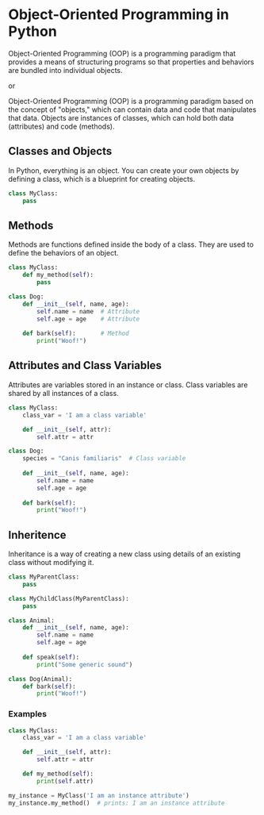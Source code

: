 # Object-Oriented Programming in Python

Object-Oriented Programming (OOP) is a programming paradigm that provides a means of structuring programs so that properties and behaviors are bundled into individual objects.

or

Object-Oriented Programming (OOP) is a programming paradigm based on the concept of "objects," which can contain data and code that manipulates that data. Objects are instances of classes, which can hold both data (attributes) and code (methods).


## Classes and Objects

In Python, everything is an object. You can create your own objects by defining a class, which is a blueprint for creating objects.

```python
class MyClass:
    pass
```

## Methods

Methods are functions defined inside the body of a class. They are used to define the behaviors of an object.

```python
class MyClass:
    def my_method(self):
        pass
```

```python
class Dog:
    def __init__(self, name, age):
        self.name = name  # Attribute
        self.age = age    # Attribute
    
    def bark(self):       # Method
        print("Woof!")
```

## Attributes and Class Variables

Attributes are variables stored in an instance or class. Class variables are shared by all instances of a class.

```python
class MyClass:
    class_var = 'I am a class variable'

    def __init__(self, attr):
        self.attr = attr
```

```python
class Dog:
    species = "Canis familiaris"  # Class variable
    
    def __init__(self, name, age):
        self.name = name
        self.age = age
    
    def bark(self):
        print("Woof!")
```

## Inheritence

Inheritance is a way of creating a new class using details of an existing class without modifying it.

```python
class MyParentClass:
    pass

class MyChildClass(MyParentClass):
    pass
```

```python
class Animal:
    def __init__(self, name, age):
        self.name = name
        self.age = age
    
    def speak(self):
        print("Some generic sound")

class Dog(Animal):
    def bark(self):
        print("Woof!")
```

### Examples

```python
class MyClass:
    class_var = 'I am a class variable'

    def __init__(self, attr):
        self.attr = attr

    def my_method(self):
        print(self.attr)

my_instance = MyClass('I am an instance attribute')
my_instance.my_method()  # prints: I am an instance attribute
```